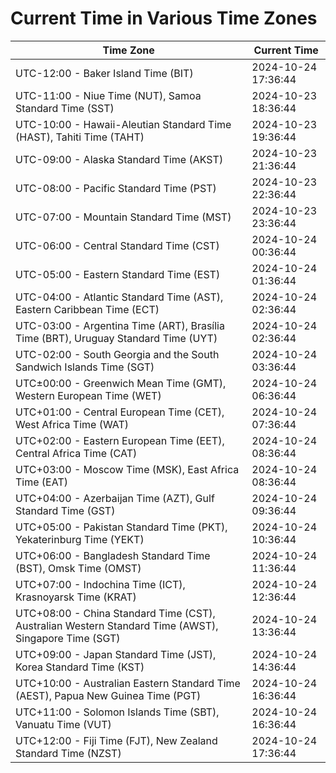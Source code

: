 # Current Time in Various Time Zones

| Time Zone | Current Time |
|-----------|--------------|
| UTC-12:00 - Baker Island Time (BIT) | 2024-10-24 17:36:44 |
| UTC-11:00 - Niue Time (NUT), Samoa Standard Time (SST) | 2024-10-23 18:36:44 |
| UTC-10:00 - Hawaii-Aleutian Standard Time (HAST), Tahiti Time (TAHT) | 2024-10-23 19:36:44 |
| UTC-09:00 - Alaska Standard Time (AKST) | 2024-10-23 21:36:44 |
| UTC-08:00 - Pacific Standard Time (PST) | 2024-10-23 22:36:44 |
| UTC-07:00 - Mountain Standard Time (MST) | 2024-10-23 23:36:44 |
| UTC-06:00 - Central Standard Time (CST) | 2024-10-24 00:36:44 |
| UTC-05:00 - Eastern Standard Time (EST) | 2024-10-24 01:36:44 |
| UTC-04:00 - Atlantic Standard Time (AST), Eastern Caribbean Time (ECT) | 2024-10-24 02:36:44 |
| UTC-03:00 - Argentina Time (ART), Brasília Time (BRT), Uruguay Standard Time (UYT) | 2024-10-24 02:36:44 |
| UTC-02:00 - South Georgia and the South Sandwich Islands Time (SGT) | 2024-10-24 03:36:44 |
| UTC±00:00 - Greenwich Mean Time (GMT), Western European Time (WET) | 2024-10-24 06:36:44 |
| UTC+01:00 - Central European Time (CET), West Africa Time (WAT) | 2024-10-24 07:36:44 |
| UTC+02:00 - Eastern European Time (EET), Central Africa Time (CAT) | 2024-10-24 08:36:44 |
| UTC+03:00 - Moscow Time (MSK), East Africa Time (EAT) | 2024-10-24 08:36:44 |
| UTC+04:00 - Azerbaijan Time (AZT), Gulf Standard Time (GST) | 2024-10-24 09:36:44 |
| UTC+05:00 - Pakistan Standard Time (PKT), Yekaterinburg Time (YEKT) | 2024-10-24 10:36:44 |
| UTC+06:00 - Bangladesh Standard Time (BST), Omsk Time (OMST) | 2024-10-24 11:36:44 |
| UTC+07:00 - Indochina Time (ICT), Krasnoyarsk Time (KRAT) | 2024-10-24 12:36:44 |
| UTC+08:00 - China Standard Time (CST), Australian Western Standard Time (AWST), Singapore Time (SGT) | 2024-10-24 13:36:44 |
| UTC+09:00 - Japan Standard Time (JST), Korea Standard Time (KST) | 2024-10-24 14:36:44 |
| UTC+10:00 - Australian Eastern Standard Time (AEST), Papua New Guinea Time (PGT) | 2024-10-24 16:36:44 |
| UTC+11:00 - Solomon Islands Time (SBT), Vanuatu Time (VUT) | 2024-10-24 16:36:44 |
| UTC+12:00 - Fiji Time (FJT), New Zealand Standard Time (NZST) | 2024-10-24 17:36:44 |
